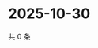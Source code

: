# 2025-10-30

共 0 条

<!-- BEGIN ZHIHUVIDEO -->
<!-- 最后更新时间 Thu Oct 30 2025 07:10:53 GMT+0800 (China Standard Time) -->

<!-- END ZHIHUVIDEO -->
